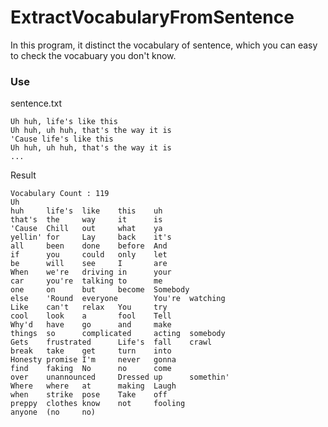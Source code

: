 # ExtractVocabularyFromSentence
In this program, it distinct the vocabulary of sentence, which you can easy to check the vocabuary you don't know.

### Use
sentence.txt
```
Uh huh, life's like this
Uh huh, uh huh, that's the way it is
'Cause life's like this
Uh huh, uh huh, that's the way it is
...
```

Result
```
Vocabulary Count : 119
Uh
huh     life's  like    this    uh
that's  the     way     it      is
'Cause  Chill   out     what    ya
yellin' for     Lay     back    it's
all     been    done    before  And
if      you     could   only    let
be      will    see     I       are
When    we're   driving in      your
car     you're  talking to      me
one     on      but     become  Somebody
else    'Round  everyone        You're  watching
Like    can't   relax   You     try
cool    look    a       fool    Tell
Why'd   have    go      and     make
things  so      complicated     acting  somebody
Gets    frustrated      Life's  fall    crawl
break   take    get     turn    into
Honesty promise I'm     never   gonna
find    faking  No      no      come
over    unannounced     Dressed up      somethin'
Where   where   at      making  Laugh
when    strike  pose    Take    off
preppy  clothes know    not     fooling
anyone  (no     no)
```
